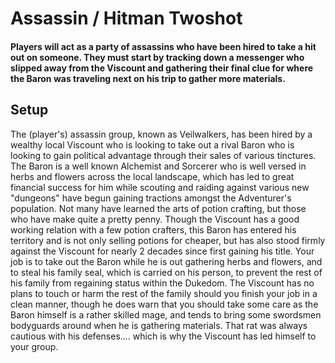 # Assassin / Hitman Twoshot

#### Players will act as a party of assassins who have been hired to take a hit out on someone. They must start by tracking down a messenger who slipped away from the Viscount and gathering their final clue for where the Baron was traveling next on his trip to gather more materials.

## Setup
The (player's) assassin group, known as Veilwalkers, has been hired by a wealthy local Viscount who is looking to take out a rival Baron who is looking to gain political advantage through their sales of various tinctures. The Baron is a well known Alchemist and Sorcerer who is well versed in herbs and flowers across the local landscape, which has led to great financial success for him while scouting and raiding against various new "dungeons" have begun gaining tractions amongst the Adventurer's population. Not many have learned the arts of potion crafting, but those who have make quite a pretty penny. Though the Viscount has a good working relation with a few potion crafters, this Baron has entered his territory and is not only selling potions for cheaper, but has also stood firmly against the Viscount for nearly 2 decades since first gaining his title. Your job is to take out the Baron while he is out gathering herbs and flowers, and to steal his family seal, which is carried on his person, to prevent the rest of his family from regaining status within the Dukedom. The Viscount has no plans to touch or harm the rest of the family should you finish your job in a clean manner, though he does warn that you should take some care as the Baron himself is a rather skilled mage, and tends to bring some swordsmen bodyguards around when he is gathering materials. That rat was always cautious with his defenses.... which is why the Viscount has led himself to your group.